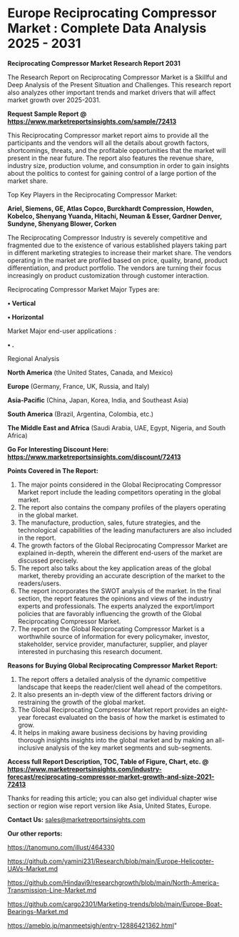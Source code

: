 # Europe Reciprocating Compressor Market : Complete Data Analysis 2025 - 2031

<strong>Reciprocating Compressor Market Research Report 2031</strong>

The Research Report on Reciprocating Compressor Market is a Skillful and Deep Analysis of the Present Situation and Challenges. This research report also analyzes other important trends and market drivers that will affect market growth over 2025-2031.

<strong>Request Sample Report @ <a href=https://www.marketreportsinsights.com/sample/72413>https://www.marketreportsinsights.com/sample/72413</a></strong>

This Reciprocating Compressor market report aims to provide all the participants and the vendors will all the details about growth factors, shortcomings, threats, and the profitable opportunities that the market will present in the near future. The report also features the revenue share, industry size, production volume, and consumption in order to gain insights about the politics to contest for gaining control of a large portion of the market share.

Top Key Players in the Reciprocating Compressor Market:

<strong>Ariel, Siemens, GE, Atlas Copco, Burckhardt Compression, Howden, Kobelco, Shenyang Yuanda, Hitachi, Neuman & Esser, Gardner Denver, Sundyne, Shenyang Blower, Corken</strong>

The Reciprocating Compressor Industry is severely competitive and fragmented due to the existence of various established players taking part in different marketing strategies to increase their market share. The vendors operating in the market are profiled based on price, quality, brand, product differentiation, and product portfolio. The vendors are turning their focus increasingly on product customization through customer interaction.

Reciprocating Compressor Market Major Types are:

<strong>• Vertical

• Horizontal</strong>

Market Major end-user applications :

<strong>• .</strong>

Regional Analysis

</u><strong><b>North America</b></strong> (the United States, Canada, and Mexico)

<strong><b>Europe </b></strong>(Germany, France, UK, Russia, and Italy)

<strong><b>Asia-Pacific</b></strong> (China, Japan, Korea, India, and Southeast Asia)

<strong><b>South America</b></strong> (Brazil, Argentina, Colombia, etc.)

<strong><b>The Middle East and Africa</b></strong> (Saudi Arabia, UAE, Egypt, Nigeria, and South Africa)

<strong>Go For Interesting Discount Here: <a href=https://www.marketreportsinsights.com/discount/72413>https://www.marketreportsinsights.com/discount/72413</a></strong>

<strong>Points Covered in The Report:</strong>
<ol>
  <li>The major points considered in the Global Reciprocating Compressor Market report include the leading competitors operating in the global market.</li>
  <li>The report also contains the company profiles of the players operating in the global market.</li>
  <li>The manufacture, production, sales, future strategies, and the technological capabilities of the leading manufacturers are also included in the report.</li>
  <li>The growth factors of the Global Reciprocating Compressor Market are explained in-depth, wherein the different end-users of the market are discussed precisely.</li>
  <li>The report also talks about the key application areas of the global market, thereby providing an accurate description of the market to the readers/users.</li>
  <li>The report incorporates the SWOT analysis of the market. In the final section, the report features the opinions and views of the industry experts and professionals. The experts analyzed the export/import policies that are favorably influencing the growth of the Global Reciprocating Compressor Market.</li>
  <li>The report on the Global Reciprocating Compressor Market is a worthwhile source of information for every policymaker, investor, stakeholder, service provider, manufacturer, supplier, and player interested in purchasing this research document.</li>
</ol>
<strong>Reasons for Buying Global Reciprocating Compressor Market Report:</strong>

<ol>
  <li>The report offers a detailed analysis of the dynamic competitive landscape that keeps the reader/client well ahead of the competitors.</li>
  <li>It also presents an in-depth view of the different factors driving or restraining the growth of the global market.</li>
  <li>The Global Reciprocating Compressor Market report provides an eight-year forecast evaluated on the basis of how the market is estimated to grow.</li>
  <li>It helps in making aware business decisions by having providing thorough insights insights into the global market and by making an all-inclusive analysis of the key market segments and sub-segments.</li>
</ol>
<strong>Access full Report Description, TOC, Table of Figure, Chart, etc. @ <a href=https://www.marketreportsinsights.com/industry-forecast/reciprocating-compressor-market-growth-and-size-2021-72413>https://www.marketreportsinsights.com/industry-forecast/reciprocating-compressor-market-growth-and-size-2021-72413</a></strong>


Thanks for reading this article; you can also get individual chapter wise section or region wise report version like Asia, United States, Europe.

<strong>Contact Us:</strong>
sales@marketreportsinsights.com

<strong>Our other reports:</strong>

<a href=https://tanomuno.com/illust/464330>https://tanomuno.com/illust/464330</a>

<a href=https://github.com/yamini231/Research/blob/main/Europe-Helicopter-UAVs-Market.md>https://github.com/yamini231/Research/blob/main/Europe-Helicopter-UAVs-Market.md</a>

<a href=https://github.com/Hindavi9/researchgrowth/blob/main/North-America-Transmission-Line-Market.md>https://github.com/Hindavi9/researchgrowth/blob/main/North-America-Transmission-Line-Market.md</a>

<a href=https://github.com/cargo2301/Marketing-trends/blob/main/Europe-Boat-Bearings-Market.md>https://github.com/cargo2301/Marketing-trends/blob/main/Europe-Boat-Bearings-Market.md</a>

<a href=https://ameblo.jp/manmeetsigh/entry-12886421362.html>https://ameblo.jp/manmeetsigh/entry-12886421362.html</a>"

